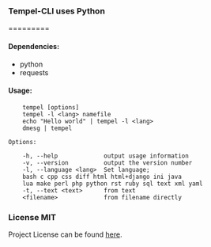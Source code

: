 ### Tempel-CLI uses Python
=========
#### Dependencies:
* python
* requests

#### Usage:

```
	tempel [options]
	tempel -l <lang> namefile
    echo "Hello world" | tempel -l <lang>
    dmesg | tempel

Options:

	-h, --help             output usage information
	-v, --version          output the version number
	-l, --language <lang>  Set language;
    bash c cpp css diff html html+django ini java
    lua make perl php python rst ruby sql text xml yaml
	-t, --text <text>      from text
	<filename>             from filename directly
```

### License MIT
Project License can be found [here](LICENSE.md).
